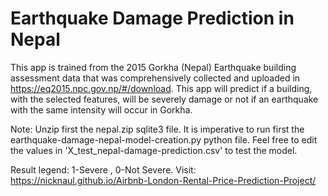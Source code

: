 # Earthquake Damage Prediction in Nepal

This app is trained from the 2015 Gorkha (Nepal) Earthquake building assessment data that was comprehensively collected and uploaded in https://eq2015.npc.gov.np/#/download. This app will predict if a building, with the selected features, will be severely damage or not if an earthquake with the same intensity will occur in Gorkha.

Note: Unzip first the nepal.zip sqlite3 file. It is imperative to run first the earthquake-damage-nepal-model-creation.py python file. Feel free to edit the values in 'X_test_nepal-damage-prediction.csv' to test the model. 


Result legend: 1-Severe , 0-Not Severe. Visit: https://nicknaul.github.io/Airbnb-London-Rental-Price-Prediction-Project/
